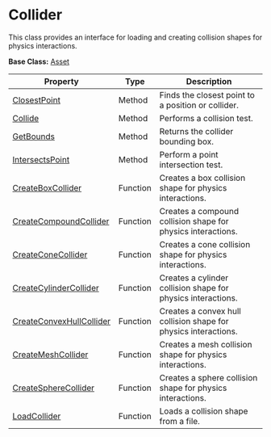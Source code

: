 # Collider

This class provides an interface for loading and creating collision shapes for physics interactions.

**Base Class:** [Asset](CPP_Asset.md)

| Property | Type | Description |
| ----- | ----- | ----- |
| [ClosestPoint](API_Collider_ClosestPoint_FP.md) | Method | Finds the closest point to a position or collider. |
| [Collide](API_Collider_Collide_FP.md) | Method | Performs a collision test. |
| [GetBounds](API_Collider_GetBounds_FP.md) | Method | Returns the collider bounding box. |
| [IntersectsPoint](API_Collider_IntersectsPoint_FP.md) | Method | Perform a point intersection test. |
| [CreateBoxCollider](CPP_CreateCollisionBox_FP.md) | Function | Creates a box collision shape for physics interactions. |
| [CreateCompoundCollider](CPP_CreateCollisionCompound.md) | Function | Creates a compound collision shape for physics interactions. |
| [CreateConeCollider](CPP_CreateCollisionCone_FP.md) | Function | Creates a cone collision shape for physics interactions. |
| [CreateCylinderCollider](CPP_CreateCollisionCylinder_32f.md) | Function | Creates a cylinder collision shape for physics interactions. |
| [CreateConvexHullCollider](CPP_CreateCollisionConvexHull.md) | Function | Creates a convex hull collision shape for physics interactions. |
| [CreateMeshCollider](CPP_CreateCollisionMesh.md) | Function | Creates a mesh collision shape for physics interactions. |
| [CreateSphereCollider](CPP_CreateCollisionSphere_32f.md) | Function | Creates a sphere collision shape for physics interactions. |
| [LoadCollider](CPP_LoadCollision.md) | Function | Loads a collision shape from a file. |
